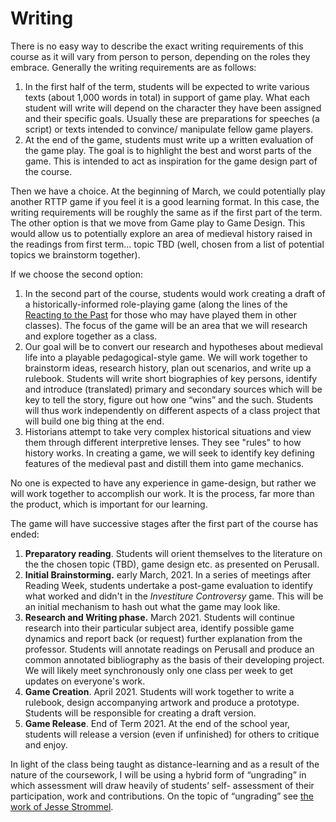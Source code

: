 # Writing

There is no easy way to describe the exact writing requirements of this course as it will vary from person to person, depending on the roles they embrace. Generally the writing requirements are as follows: 

1. In the first half of the term, students will be expected to write various texts \(about 1,000 words in total\) in support of game play. What each student will write will depend on the character they have been assigned and their specific goals. Usually these are preparations for speeches \(a script\) or texts intended to convince/ manipulate fellow game players. 
2. At the end of the game, students must write up a written evaluation of the game play. The goal is to highlight the best and worst parts of the game. This is intended to act as inspiration for the game design part of the course. 

Then we have a choice. At the beginning of March, we could potentially play another RTTP game if you feel it is a good learning format. In this case, the writing requirements will be roughly the same as if the first part of the term.  The other option is that we move from Game play to Game Design. This would allow us to potentially explore an area of medieval history raised in the readings from first term... topic TBD \(well, chosen from a list of potential topics we brainstorm together\). 

If we choose the second option: 

1. In the second part of the course, students would work creating a draft of a historically-informed role-playing game \(along the lines of the [Reacting to the Past](https://reacting.barnard.edu/) for those who may have played them in other classes\). The focus of the game will be an area that we will research and explore together as a class.  
2. Our goal will be to convert our research and hypotheses about medieval life into a playable pedagogical-style game. We will work together to brainstorm ideas, research history, plan out scenarios, and write up a rulebook. Students will write short biographies of key persons, identify and introduce \(translated\) primary and secondary sources which will be key to tell the story, figure out how one “wins” and the such. Students will thus work independently on different aspects of a class project that will build one big thing at the end.
3. Historians attempt to take very complex historical situations and view them through different interpretive lenses. They see "rules" to how history works. In creating a game, we will seek to identify key defining features of the medieval past and distill them into game mechanics.

No one is expected to have any experience in game-design, but rather we will work together to accomplish our work. It is the process, far more than the product, which is important for our learning.

The game will have successive stages after the first part of the course has ended:

1. **Preparatory reading**. Students will orient themselves to the literature on the the chosen topic \(TBD\), game design etc. as presented on Perusall. 
2. **Initial Brainstorming.** early March, 2021. In a series of meetings after Reading Week, students undertake a post-game evaluation to identify what worked and didn't in the _Investiture Controversy_ game. This will be an initial mechanism to hash out what the game may look like.
3. **Research and Writing phase.** March 2021. Students will continue research into their particular subject area, identify possible game dynamics and report back \(or request\) further explanation from the professor. Students will annotate readings on Perusall and produce an common annotated bibliography as the basis of their developing project. We will likely meet synchronously only one class per week to get updates on everyone's work. 
4. **Game Creation**. April 2021. Students will work together to write a rulebook, design accompanying artwork and produce a prototype. Students will be responsible for creating a draft version.
5. **Game Release**. End of Term 2021. At the end of the school year, students will release a version \(even if unfinished\) for others to critique and enjoy.

In light of the class being taught as distance-learning and as a result of the nature of the coursework, I will be using a hybrid form of “ungrading” in which assessment will draw heavily of students’ self- assessment of their participation, work and contributions. On the topic of “ungrading” see [the work of Jesse Strommel](https://www.jessestommel.com/ungrading-an-faq/). 

